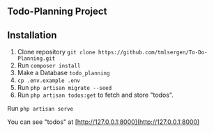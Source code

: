 ## Todo-Planning Project

## Installation

1. Clone repository `git clone https://github.com/tmlsergen/To-Do-Planning.git`
2. Run `composer install`
3. Make a Database `todo_planning`
4. `cp .env.example .env`
5. Run `php artisan migrate --seed`
6. Run `php artisan todos:get` to fetch and store "todos".


Run `php artisan serve`

You can see "todos" at [http://127.0.0.1:8000](http://127.0.0.1:8000)

